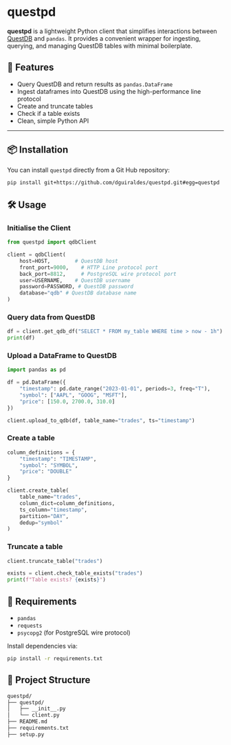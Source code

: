 # questpd

**questpd** is a lightweight Python client that simplifies interactions between [QuestDB](https://questdb.io) and `pandas`. It provides a convenient wrapper for ingesting, querying, and managing QuestDB tables with minimal boilerplate.

## 🚀 Features

- Query QuestDB and return results as `pandas.DataFrame`
- Ingest dataframes into QuestDB using the high-performance line protocol
- Create and truncate tables
- Check if a table exists
- Clean, simple Python API

---

## 📦 Installation

You can install `questpd` directly from a Git Hub repository:

```bash
pip install git+https://github.com/dguiraldes/questpd.git#egg=questpd
```

## 🛠 Usage

### Initialise the Client

```python
from questpd import qdbClient

client = qdbClient(
    host=HOST,        # QuestDB host
    front_port=9000,    # HTTP Line protocol port
    back_port=8812,     # PostgreSQL wire protocol port
    user=USERNAME,    # QuestDB username
    password=PASSWORD, # QuestDB password
    database="qdb" # QuestDB database name
)
```
### Query data from QuestDB

```python
df = client.get_qdb_df("SELECT * FROM my_table WHERE time > now - 1h")
print(df)
```
### Upload a DataFrame to QuestDB

```python
import pandas as pd

df = pd.DataFrame({
    "timestamp": pd.date_range("2023-01-01", periods=3, freq="T"),
    "symbol": ["AAPL", "GOOG", "MSFT"],
    "price": [150.0, 2700.0, 310.0]
})

client.upload_to_qdb(df, table_name="trades", ts="timestamp")
```
### Create a table

```python
column_definitions = {
    "timestamp": "TIMESTAMP",
    "symbol": "SYMBOL",
    "price": "DOUBLE"
}

client.create_table(
    table_name="trades",
    column_dict=column_definitions,
    ts_column="timestamp",
    partition="DAY",
    dedup="symbol"
)
```
### Truncate a table

```python
client.truncate_table("trades")

exists = client.check_table_exists("trades")
print(f"Table exists? {exists}")
```

## 🧾 Requirements

- `pandas`
- `requests`
- `psycopg2` (for PostgreSQL wire protocol)

Install dependencies via:

```bash
pip install -r requirements.txt
```

## 📂 Project Structure

```bash
questpd/
├── questpd/
│   ├── __init__.py
│   └── client.py
├── README.md
├── requirements.txt
├── setup.py
```